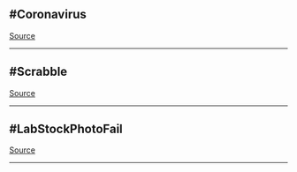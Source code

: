 ## #Coronavirus

[Source](https://twitter.com/hashtag/Coronavirus?src=hashtag_click)

---

## #Scrabble

[Source](https://twitter.com/hashtag/Scrabble?src=hashtag_click)

---

## #LabStockPhotoFail

[Source](https://twitter.com/hashtag/LabStockPhotoFail?src=hashtag_click)

---

